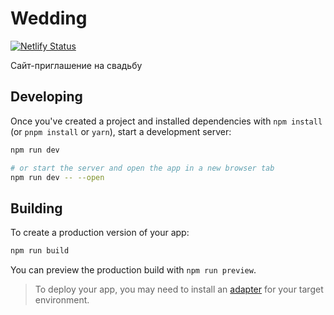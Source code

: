 # Wedding

[![Netlify Status](https://api.netlify.com/api/v1/badges/189a0aae-4622-4085-8b7f-3f7af7bd7ebf/deploy-status)](https://app.netlify.com/sites/magenta-cassata-c89cd8/deploys)

Сайт-приглашение на свадьбу

## Developing

Once you've created a project and installed dependencies with `npm install` (or `pnpm install` or `yarn`), start a development server:

```bash
npm run dev

# or start the server and open the app in a new browser tab
npm run dev -- --open
```

## Building

To create a production version of your app:

```bash
npm run build
```

You can preview the production build with `npm run preview`.

> To deploy your app, you may need to install an [adapter](https://kit.svelte.dev/docs/adapters) for your target environment.

